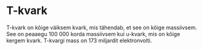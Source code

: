 # T-kvark

T-kvark on kõige väiksem kvark, mis tähendab, et see on kõige massiivsem. See on
peaaegu 100 000 korda massiivsem kui u-kvark, mis on kõige kergem kvark.
T-kvargi mass on 173 miljardit elektronvolti.
